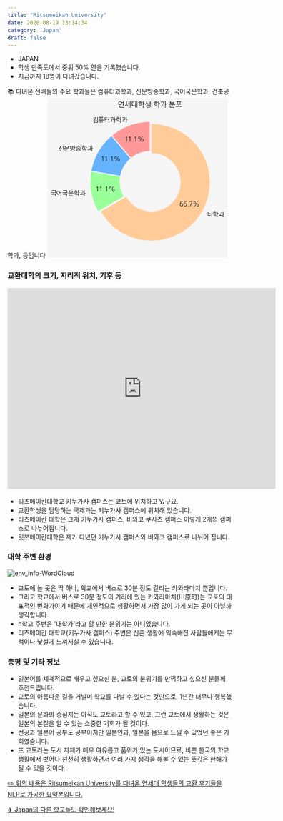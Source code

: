 ```yaml
---
title: "Ritsumeikan University"
date: 2020-08-19 13:14:34
category: 'Japan'
draft: false
---
```



* JAPAN
* 학생 만족도에서 중위 50% 안을 기록했습니다.
* 지금까지 18명이 다녀갔습니다. 

📚 다녀온 선배들의 주요 학과들은 컴퓨터과학과, 신문방송학과, 국어국문학과, 건축공학과,  등입니다
![department-info](../plots/JP000024.png)
### 교환대학의 크기, 지리적 위치, 기후 등
<iframe
width="600"
height="450"
frameborder="0" style="border:0"
src="https://www.google.com/maps/embed/v1/place?key=AIzaSyC9e1AME-pVmWC4hBpFdu5S4dKzyepa3HQ&q=Ritsumeikan+University&center=35.0325561,135.7233044&zoom=14" allowfullscreen>
</iframe>

* 리츠메이칸대학교 키누가사 캠퍼스는 쿄토에 위치하고 있구요.
* 교환학생을 담당하는 국제과는 키누가사 캠퍼스에 위치해 있습니다.
* 리츠메이칸 대학은 크게 키누가사 캠퍼스, 비와코 쿠사츠 캠퍼스 이렇게 2개의 캠퍼스로 나누어집니다.
* 릿쯔메이칸대학은 제가 다녔던 키누가사 캠퍼스와 비와코 캠퍼스로 나뉘어 집니다.


### 대학 주변 환경

![env_info-WordCloud](../univ_wordclouds_okt/env_info/JP000024_env_info_okt.png)

* 교토에 놀 곳은 딱 하나, 학교에서 버스로 30분 정도 걸리는 카와라마치 뿐입니다.
* 그리고 학교에서 버스로 30분 정도의 거리에 있는 카와라마치(川原町)는 교토의 대표적인 번화가이기 때문에 개인적으로 생활하면서 가장 많이 가게 되는 곳이 아닐까 생각합니다.
* n학교 주변은 '대학가'라고 할 만한 분위기는 아니었습니다.
* 리츠메이칸 대학교(키누가사 캠퍼스) 주변은 신촌 생활에 익숙해진 사람들에게는 무척이나 낯설게 느껴지실 수 있습니다.


### 총평 및 기타 정보 
* 일본어를 체계적으로 배우고 싶으신 분, 교토의 분위기를 만끽하고 싶으신 분들께 추천드립니다.
* 교토의 아름다운 길을 거닐며 학교를 다닐 수 있다는 것만으로, 1년간 너무나 행복했습니다.
* 일본의 문화의 중심지는 아직도 교토라고 할 수 있고, 그런 교토에서 생활하는 것은 일본의 본질을 알 수 있는 소중한 기회가 될 것이다.
* 전공과 일본어 공부도 공부이지만 일본인과, 일본을 몸으로 느낄 수 있었던 좋은 기회였습니다.
* 또 교토라는 도시 자체가 매우 여유롭고 품위가 있는 도시이므로, 바쁜 한국의 학교 생활에서 벗어나 천천히 생활하면서 여러 가지 생각을 해볼 수 있는 뜻깊은 한해가 될 수 있을 것이다.


[✏️ 위의 내용은 Ritsumeikan University를 다녀온 연세대 학생들의 교환 후기들을 NLP로 가공한 요약본입니다.](http://oia.yonsei.ac.kr/partner/expReport.asp?ucode=JP000024&bgbn=A)

[✈️ Japan의 다른 학교들도 확인해보세요!](https://yonsei-exchange.netlify.app/?category=Japan)
